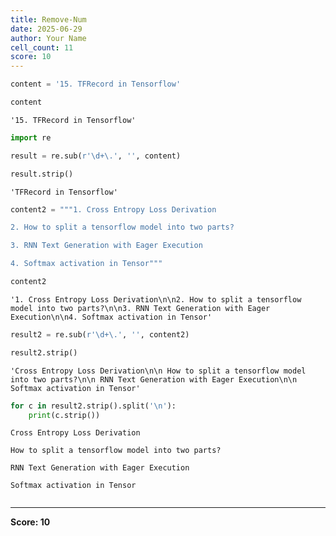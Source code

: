 ```yaml
---
title: Remove-Num
date: 2025-06-29
author: Your Name
cell_count: 11
score: 10
---
```


```python
content = '15. TFRecord in Tensorflow'
```


```python
content

```




    '15. TFRecord in Tensorflow'




```python
import re
```


```python
result = re.sub(r'\d+\.', '', content)
```


```python
result.strip()
```




    'TFRecord in Tensorflow'




```python
content2 = """1. Cross Entropy Loss Derivation

2. How to split a tensorflow model into two parts?

3. RNN Text Generation with Eager Execution

4. Softmax activation in Tensor"""
```


```python
content2
```




    '1. Cross Entropy Loss Derivation\n\n2. How to split a tensorflow model into two parts?\n\n3. RNN Text Generation with Eager Execution\n\n4. Softmax activation in Tensor'




```python
result2 = re.sub(r'\d+\.', '', content2)
```


```python
result2.strip()
```




    'Cross Entropy Loss Derivation\n\n How to split a tensorflow model into two parts?\n\n RNN Text Generation with Eager Execution\n\n Softmax activation in Tensor'




```python
for c in result2.strip().split('\n'):
    print(c.strip())
```

    Cross Entropy Loss Derivation
    
    How to split a tensorflow model into two parts?
    
    RNN Text Generation with Eager Execution
    
    Softmax activation in Tensor
    


```python

```


---
**Score: 10**